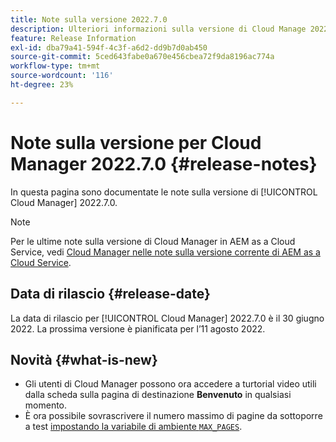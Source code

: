 ```yaml
---
title: Note sulla versione 2022.7.0
description: Ulteriori informazioni sulla versione di Cloud Manage 2022.7.0.
feature: Release Information
exl-id: dba79a41-594f-4c3f-a6d2-dd9b7d0ab450
source-git-commit: 5ced643fabe0a670e456cbea72f9da8196ac774a
workflow-type: tm+mt
source-wordcount: '116'
ht-degree: 23%

---
```


# Note sulla versione per Cloud Manager 2022.7.0 {#release-notes}

In questa pagina sono documentate le note sulla versione di [!UICONTROL Cloud Manager] 2022.7.0.

>[!NOTE]
>
>Per le ultime note sulla versione di Cloud Manager in AEM as a Cloud Service, vedi [Cloud Manager nelle note sulla versione corrente di AEM as a Cloud Service](https://experienceleague.adobe.com/en/docs/experience-manager-cloud-service/content/release-notes/cloud-manager/current).

## Data di rilascio {#release-date}

La data di rilascio per [!UICONTROL Cloud Manager] 2022.7.0 è il 30 giugno 2022. La prossima versione è pianificata per l’11 agosto 2022.

## Novità {#what-is-new}

* Gli utenti di Cloud Manager possono ora accedere a turtorial video utili dalla scheda sulla pagina di destinazione **Benvenuto** in qualsiasi momento.
* È ora possibile sovrascrivere il numero massimo di pagine da sottoporre a test [ impostando la variabile di ambiente `MAX_PAGES`](/help/using/code-quality-testing.md#crawler).
